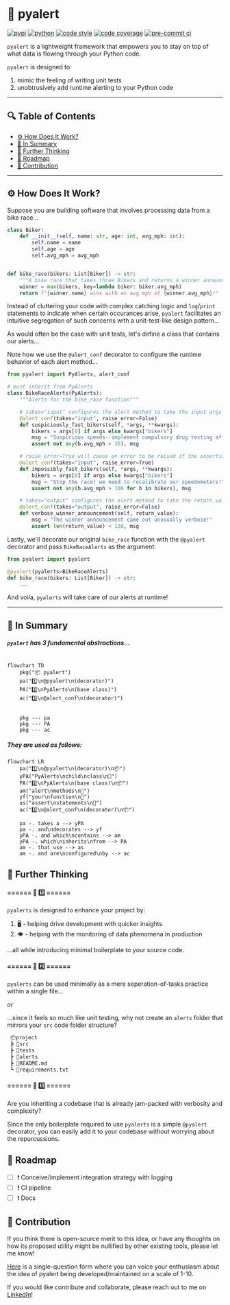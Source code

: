 <!-- omit in toc -->
# :moyai: pyalert

[![pypi](https://img.shields.io/pypi/v/pyalert.svg)](https://pypi.python.org/pypi/pyalert)
[![python](https://img.shields.io/pypi/pyversions/pyalert.svg)](https://pypi.python.org/pypi/pyalert)
[![code style](https://img.shields.io/badge/code%20style-black-000000.svg)](https://github.com/psf/black)
[![code coverage](https://codecov.io/gh/sonnygeorge/pyalert/branch/master/graph/badge.svg)](https://codecov.io/gh/sonnygeorge/pyalert)
[![pre-commit ci](https://results.pre-commit.ci/badge/github/sonnygeorge/pyalert/master.svg)](https://results.pre-commit.ci/badge/github/sonnygeorge/pyalert/master)

`pyalert` is a lightweight framework that empowers you to stay on top of what data is flowing through your Python code.

`pyalert` is designed to:
1. mimic the feeling of writing unit tests
2. unobtrusively add runtime alerting to your Python code

_______

<!-- omit in toc -->
## :mag: Table of Contents

- [:gear: How Does It Work?](#gear-how-does-it-work)
- [:memo: In Summary](#memo-in-summary)
- [:brain: Further Thinking](#brain-further-thinking)
- [:construction: Roadmap](#construction-roadmap)
- [:handshake: Contribution](#handshake-contribution)

_______

## :gear: How Does It Work?

Suppose you are building software that involves processing data from a bike race...

```python
class Biker:
    def __init__(self, name: str, age: int, avg_mph: int):
        self.name = name
        self.age = age
        self.avg_mph = avg_mph


def bike_race(bikers: List[Biker]) -> str:
    """A bike race that takes three Bikers and returns a winner announcement"""
    winner = max(bikers, key=lambda biker: biker.avg_mph)
    return f"{winner.name} wins with an avg mph of {winner.avg_mph}!"
```

Instead of cluttering your code with complex catching logic and `log`/`print` statements to indicate when certain occurances arise, `pyalert` facilitates an intuitive segregation of such concerns with a unit-test-like design pattern...

As would often be the case with unit tests, let's define a class that contains our alerts...

Note how we use the `@alert_conf` decorator to configure the runtime behavior of each alert method...

```python
from pyalert import PyAlerts, alert_conf

# must inherit from PyAlerts
class BikeRaceAlerts(PyAlerts):
    """Alerts for the bike_race function"""

    # takes="input" configures the alert method to take the input args as its args
    @alert_conf(takes="input", raise_error=False)
    def suspiciously_fast_bikers(self, *args, **kwargs):
        bikers = args[0] if args else kwargs["bikers"]
        msg = "Suspicious speeds--implement compulsory drug testing after the race!"
        assert not any(b.avg_mph > 30), msg

    # raise_error=True will cause an error to be raised if the assertion fails
    @alert_conf(takes="input", raise_error=True)
    def impossibly_fast_bikers(self, *args, **kwargs):
        bikers = args[0] if args else kwargs["bikers"]
        msg = "Stop the race! we need to recalibrate our speedometers!"
        assert not any(b.avg_mph > 100 for b in bikers), msg

    # takes="output" configures the alert method to take the return value as its arg
    @alert_conf(takes="output", raise_error=False)
    def verbose_winner_announcement(self, return_value):
        msg = "The winner announcement came out unusually verbose!"
        assert len(return_value) < 120, msg
```

Lastly, we'll decorate our original `bike_race` function with the `@pyalert` decorator and pass `BikeRaceAlerts` as the argument:

```python
from pyalert import pyalert

@pyalert(pyalerts=BikeRaceAlerts)
def bike_race(bikers: List[Biker]) -> str:
    ...
```

And voila, `pyalerts` will take care of our alerts at runtime!

_______

## :memo: In Summary

<!-- omit in toc -->
##### `pyalert` has 3 fundamental abstractions...

```mermaid

flowchart TD
    pkg("📦 pyalert")
    pa("1️⃣\n@pyalert\n(decorator)")
    PA("2️⃣\nPyAlerts\n(base class)")
    ac("3️⃣\n@alert_conf\n(decorator)")

    
    pkg --- pa
    pkg --- PA
    pkg --- ac
```

<!-- omit in toc -->
##### They are used as follows:

```mermaid
flowchart LR
    pa("1️⃣\n@pyalert\n(decorator)\n📦")
    yPA("PyAlerts\nchild\nclass\n👤")
    PA("2️⃣\nPyAlerts\n(base class)\n📦")
    am("alert\nmethods\n👤")
    yf("your\nfunction\n👤")
    as("assert\nstatements\n🐍")
    ac("3️⃣\n@alert_conf\n(decorator)\n📦")

    pa -. takes a --> yPA
    pa -. and\ndecorates --> yf
    yPA -. and which\ncontains --> am
    yPA -. which\ninherits\nfrom --> PA
    am -. that use --> as
    am -. and are\nconfigured\nby --> ac
```

## :brain: Further Thinking

<!-- omit in toc -->
#### ====== :thought_balloon: :one: ======

`pyalerts` is designed to enhance your project by:

1. :desktop_computer: - helping drive development with quicker insights
2. :eye: - helping with the monitoring of data phenomena in production

...all while introducing minimal boilerplate to your source code.

<!-- omit in toc -->
#### ====== :thought_balloon: :two: ======

`pyalerts` can be used minimally as a mere seperation-of-tasks practice within a single file...

_or_

...since it feels so much like unit testing, why not create an `alerts` folder that mirrors your `src` code folder structure?

```python
 📦project
 ┣ 📂src
 ┣ 📂tests
 ┣ 📂alerts
 ┣ 📜README.md
 ┗ 📜requirements.txt
```

<!-- omit in toc -->
#### ====== :thought_balloon: :three: ======

Are you inheriting a codebase that is already jam-packed with verbosity and complexity?

Since the only boilerplate required to use `pyalerts` is a simple `@pyalert` decorator, you can easily add it to your codebase without worrying about the repurcussions.

## :construction: Roadmap

- [ ] :exclamation: Conceive/implement integration strategy with logging
- [ ] :exclamation: CI pipeline
- [ ] :exclamation: Docs

## :handshake: Contribution

If you think there is open-source merit to this idea, or have any thoughts on how its proposed utility might be nullified by other existing tools, please let me know!

[Here](https://forms.gle/ptfKK3HRqVwGAiWj9) is a single-question form where you can voice your enthusiasm about the idea of pyalert being developed/maintained on a scale of 1-10.

If you would like contribute and collaborate, please reach out to me on [LinkedIn](https://www.linkedin.com/in/sonny-george/)!
